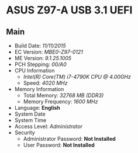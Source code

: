 # ASUS Z97-A USB 3.1 UEFI

## Main

* Build Date: *11/11/2015*
* EC Version: *MBE0-Z97-0121*
* ME Version: *9.1.25.1005*
* PCH Stepping: *00/A0*
* CPU Information
    * *Intel(R) Core(TM) i7-4790K CPU @ 4.00GHz*
    * Speed: *4020 MHz*
* Memory Information
    * Total Memory: *32768 MB (DDR3)*
    * Memory Frequency: *1600 MHz*
* Language: **English**
* System Date
* System Time
* Access Level: *Administrator*
* Security
    * Administrator Password: **Not Installed**
    * User Password: **Not Installed**
